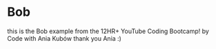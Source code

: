 # Bob
this is the Bob example from the 12HR+ YouTube Coding Bootcamp! by 
Code with Ania Kubów
thank you Ania :)
